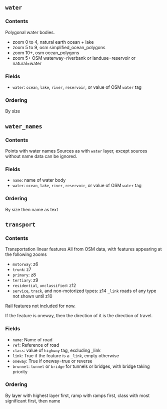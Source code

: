 ## `water`
### Contents
Polygonal water bodies.
- zoom 0 to 4, natural earth ocean + lake
- zoom 5 to 9, osm simplified_ocean_polygons
- zoom 10+, osm ocean_polygons
- zoom 5+  OSM waterway=riverbank or landuse=reservoir or natural=water
### Fields
- `water`: `ocean`, `lake`, `river`, `reservoir`, or value of OSM `water` tag
### Ordering
By size

## `water_names`
### Contents
Points with water names
Sources as with `water` layer, except sources without name data can be ignored.
### Fields
- `name`: name of water body
- `water`: `ocean`, `lake`, `river`, `reservoir`, or value of OSM `water` tag
### Ordering
By size then name as text

## `transport`
### Contents
Transportation linear features
All from OSM data, with features appearing at the following zooms
* `motorway`: z6
* `trunk`: z7
* `primary`: z8
* `tertiary`: z9
* `residential`, `unclassified`: z12
* `service`, `track`, and non-motorized types: z14
`_link` roads of any type not shown until z10

Rail features not included for now.

If the feature is oneway, then the direction of it is the direction of travel.

### Fields
- `name`: Name of road
- `ref`: Reference of road
- `class`: value of `highway` tag, excluding _link
- `link`: True if the feature is a `_link`, empty otherwise
- `oneway`: True if oneway=true or reverse
- `brunnel`: `tunnel` or `bridge` for tunnels or bridges, with bridge taking priority

### Ordering
By layer with highest layer first, ramp with ramps first, class with most significant first, then name
